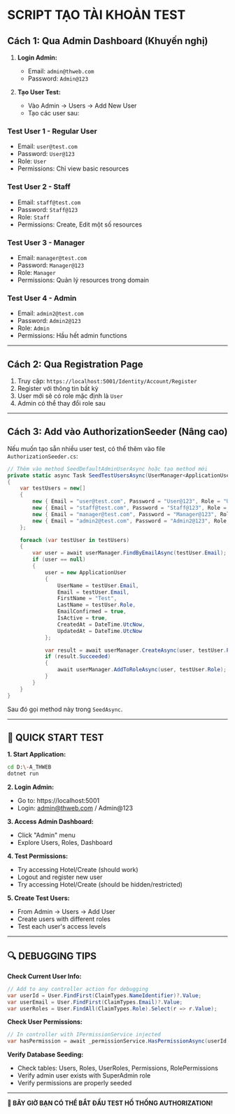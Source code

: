 # SCRIPT TẠO TÀI KHOẢN TEST

## Cách 1: Qua Admin Dashboard (Khuyến nghị)

1. **Login Admin:**
   - Email: `admin@thweb.com`
   - Password: `Admin@123`

2. **Tạo User Test:**
   - Vào Admin → Users → Add New User
   - Tạo các user sau:

### **Test User 1 - Regular User**
- Email: `user@test.com`
- Password: `User@123`
- Role: `User`
- Permissions: Chỉ view basic resources

### **Test User 2 - Staff**  
- Email: `staff@test.com`
- Password: `Staff@123`
- Role: `Staff`
- Permissions: Create, Edit một số resources

### **Test User 3 - Manager**
- Email: `manager@test.com` 
- Password: `Manager@123`
- Role: `Manager`
- Permissions: Quản lý resources trong domain

### **Test User 4 - Admin**
- Email: `admin2@test.com`
- Password: `Admin2@123`  
- Role: `Admin`
- Permissions: Hầu hết admin functions

---

## Cách 2: Qua Registration Page

1. Truy cập: `https://localhost:5001/Identity/Account/Register`
2. Register với thông tin bất kỳ
3. User mới sẽ có role mặc định là `User`
4. Admin có thể thay đổi role sau

---

## Cách 3: Add vào AuthorizationSeeder (Nâng cao)

Nếu muốn tạo sẵn nhiều user test, có thể thêm vào file `AuthorizationSeeder.cs`:

```csharp
// Thêm vào method SeedDefaultAdminUserAsync hoặc tạo method mới
private static async Task SeedTestUsersAsync(UserManager<ApplicationUser> userManager, RoleManager<IdentityRole> roleManager)
{
    var testUsers = new[]
    {
        new { Email = "user@test.com", Password = "User@123", Role = "User" },
        new { Email = "staff@test.com", Password = "Staff@123", Role = "Staff" },
        new { Email = "manager@test.com", Password = "Manager@123", Role = "Manager" },
        new { Email = "admin2@test.com", Password = "Admin2@123", Role = "Admin" }
    };

    foreach (var testUser in testUsers)
    {
        var user = await userManager.FindByEmailAsync(testUser.Email);
        if (user == null)
        {
            user = new ApplicationUser
            {
                UserName = testUser.Email,
                Email = testUser.Email,
                FirstName = "Test",
                LastName = testUser.Role,
                EmailConfirmed = true,
                IsActive = true,
                CreatedAt = DateTime.UtcNow,
                UpdatedAt = DateTime.UtcNow
            };

            var result = await userManager.CreateAsync(user, testUser.Password);
            if (result.Succeeded)
            {
                await userManager.AddToRoleAsync(user, testUser.Role);
            }
        }
    }
}
```

Sau đó gọi method này trong `SeedAsync`.

---

## 🎯 QUICK START TEST

**1. Start Application:**
```bash
cd D:\-A_THWEB
dotnet run
```

**2. Login Admin:**
- Go to: https://localhost:5001
- Login: admin@thweb.com / Admin@123

**3. Access Admin Dashboard:**
- Click "Admin" menu
- Explore Users, Roles, Dashboard

**4. Test Permissions:**
- Try accessing Hotel/Create (should work)
- Logout and register new user
- Try accessing Hotel/Create (should be hidden/restricted)

**5. Create Test Users:**
- From Admin → Users → Add User
- Create users with different roles
- Test each user's access levels

---

## 🔍 DEBUGGING TIPS

**Check Current User Info:**
```csharp
// Add to any controller action for debugging
var userId = User.FindFirst(ClaimTypes.NameIdentifier)?.Value;
var userEmail = User.FindFirst(ClaimTypes.Email)?.Value;  
var userRoles = User.FindAll(ClaimTypes.Role).Select(r => r.Value);
```

**Check User Permissions:**
```csharp
// In controller with IPermissionService injected
var hasPermission = await _permissionService.HasPermissionAsync(userId, "hotel.create");
```

**Verify Database Seeding:**
- Check tables: Users, Roles, UserRoles, Permissions, RolePermissions
- Verify admin user exists with SuperAdmin role
- Verify permissions are properly seeded

---

**🚀 BÂY GIỜ BẠN CÓ THỂ BẮT ĐẦU TEST HỒ THỐNG AUTHORIZATION!**
